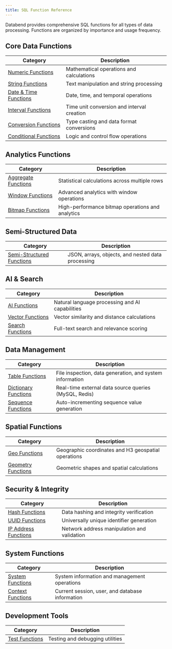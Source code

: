 ```yaml
---
title: SQL Function Reference
---
```


Databend provides comprehensive SQL functions for all types of data processing. Functions are organized by importance and usage frequency.

## Core Data Functions

| Category | Description |
|----------|-------------|
| [Numeric Functions](./04-numeric-functions/index.md) | Mathematical operations and calculations |
| [String Functions](./06-string-functions/index.md) | Text manipulation and string processing |
| [Date & Time Functions](./05-datetime-functions/index.md) | Date, time, and temporal operations |
| [Interval Functions](./05-interval-functions/index.md) | Time unit conversion and interval creation |
| [Conversion Functions](./02-conversion-functions/index.md) | Type casting and data format conversions |
| [Conditional Functions](./03-conditional-functions/index.md) | Logic and control flow operations |

## Analytics Functions

| Category | Description |
|----------|-------------|
| [Aggregate Functions](./07-aggregate-functions/index.md) | Statistical calculations across multiple rows |
| [Window Functions](./08-window-functions/index.md) | Advanced analytics with window operations |
| [Bitmap Functions](./01-bitmap-functions/index.md) | High-performance bitmap operations and analytics |

## Semi-Structured Data

| Category | Description |
|----------|-------------|
| [Semi-Structured Functions](./10-semi-structured-functions/index.md) | JSON, arrays, objects, and nested data processing |

## AI & Search

| Category | Description |
|----------|-------------|
| [AI Functions](./11-ai-functions/index.md) | Natural language processing and AI capabilities |
| [Vector Functions](./11-vector-functions/index.md) | Vector similarity and distance calculations |
| [Search Functions](./10-search-functions/index.md) | Full-text search and relevance scoring |

## Data Management

| Category | Description |
|----------|-------------|
| [Table Functions](./17-table-functions/index.md) | File inspection, data generation, and system information |
| [Dictionary Functions](./19-dictionary-functions/index.md) | Real-time external data source queries (MySQL, Redis) |
| [Sequence Functions](./18-sequence-functions/index.md) | Auto-incrementing sequence value generation |

## Spatial Functions

| Category | Description |
|----------|-------------|
| [Geo Functions](./09-geo-functions/index.md) | Geographic coordinates and H3 geospatial operations |
| [Geometry Functions](./09-geometry-functions/index.md) | Geometric shapes and spatial calculations |

## Security & Integrity

| Category | Description |
|----------|-------------|
| [Hash Functions](./12-hash-functions/index.md) | Data hashing and integrity verification |
| [UUID Functions](./13-uuid-functions/index.md) | Universally unique identifier generation |
| [IP Address Functions](./14-ip-address-functions/index.md) | Network address manipulation and validation |

## System Functions

| Category | Description |
|----------|-------------|
| [System Functions](./16-system-functions/index.md) | System information and management operations |
| [Context Functions](./15-context-functions/index.md) | Current session, user, and database information |

## Development Tools

| Category | Description |
|----------|-------------|
| [Test Functions](./19-test-functions/index.md) | Testing and debugging utilities |
